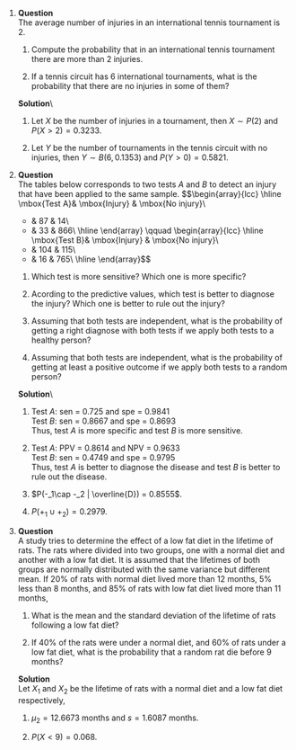 1.  **Question**\
    The average number of injuries in an international tennis tournament
    is 2.

    1.  Compute the probability that in an international tennis
        tournament there are more than 2 injuries.

    2.  If a tennis circuit has 6 international tournaments, what is the
        probability that there are no injuries in some of them?

    **Solution**\

    1.  Let $X$ be the number of injuries in a tournament, then
        $X\sim P(2)$ and $P(X>2)=0.3233$.

    2.  Let $Y$ be the number of tournaments in the tennis circuit with
        no injuries, then $Y\sim B(6,0.1353)$ and $P(Y>0)=0.5821$.

2.  **Question**\
    The tables below corresponds to two tests $A$ and $B$ to detect an
    injury that have been applied to the same sample.
    $$\begin{array}{lcc}
      \hline
      \mbox{Test A}& \mbox{Injury} & \mbox{No injury}\\
      + & 87 & 14\\
      - & 33 & 866\\
      \hline
      \end{array}
      \qquad
      \begin{array}{lcc}
      \hline
      \mbox{Test B}& \mbox{Injury} & \mbox{No injury}\\
      + & 104 & 115\\
      - & 16 & 765\\
      \hline
      \end{array}$$

    1.  Which test is more sensitive? Which one is more specific?

    2.  Acording to the predictive values, which test is better to
        diagnose the injury? Which one is better to rule out the injury?

    3.  Assuming that both tests are independent, what is the
        probability of getting a right diagnose with both tests if we
        apply both tests to a healthy person?

    4.  Assuming that both tests are independent, what is the
        probability of getting at least a positive outcome if we apply
        both tests to a random person?

    **Solution**\

    1.  Test $A$: sen = $0.725$ and spe = $0.9841$\
        Test $B$: sen = $0.8667$ and spe = $0.8693$\
        Thus, test $A$ is more specific and test $B$ is more sensitive.

    2.  Test $A$: PPV = $0.8614$ and NPV = $0.9633$\
        Test $B$: sen = $0.4749$ and spe = $0.9795$\
        Thus, test $A$ is better to diagnose the disease and test $B$ is
        better to rule out the disease.

    3.  $P(-_1\cap -_2 | \overline{D}) = 0.8555$.

    4.  $P(+_1\cup +_2) = 0.2979$.

3.  **Question**\
    A study tries to determine the effect of a low fat diet in the
    lifetime of rats. The rats where divided into two groups, one with a
    normal diet and another with a low fat diet. It is assumed that the
    lifetimes of both groups are normally distributed with the same
    variance but different mean. If 20% of rats with normal diet lived
    more than 12 months, 5% less than 8 months, and 85% of rats with low
    fat diet lived more than 11 months,

    1.  What is the mean and the standard deviation of the lifetime of
        rats following a low fat diet?

    2.  If 40% of the rats were under a normal diet, and 60% of rats
        under a low fat diet, what is the probability that a random rat
        die before 9 months?

    **Solution**\
    Let $X_1$ and $X_2$ be the lifetime of rats with a normal diet and a
    low fat diet respectively,

    1.  $\mu_2=12.6673$ months and $s=1.6087$ months.

    2.  $P(X<9)=0.068$.

